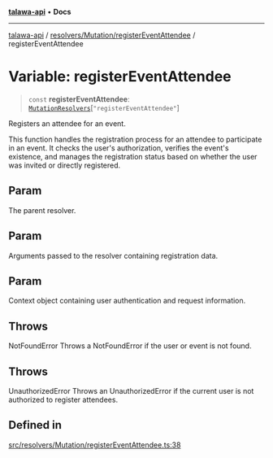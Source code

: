 [**talawa-api**](../../../../README.md) • **Docs**

***

[talawa-api](../../../../modules.md) / [resolvers/Mutation/registerEventAttendee](../README.md) / registerEventAttendee

# Variable: registerEventAttendee

> `const` **registerEventAttendee**: [`MutationResolvers`](../../../../types/generatedGraphQLTypes/type-aliases/MutationResolvers.md)\[`"registerEventAttendee"`\]

Registers an attendee for an event.

This function handles the registration process for an attendee to participate in an event.
It checks the user's authorization, verifies the event's existence, and manages the registration status
based on whether the user was invited or directly registered.

## Param

The parent resolver.

## Param

Arguments passed to the resolver containing registration data.

## Param

Context object containing user authentication and request information.

## Throws

NotFoundError Throws a NotFoundError if the user or event is not found.

## Throws

UnauthorizedError Throws an UnauthorizedError if the current user is not authorized to register attendees.

## Defined in

[src/resolvers/Mutation/registerEventAttendee.ts:38](https://github.com/PalisadoesFoundation/talawa-api/blob/6712e9940a5702665afc506fa9f6e9d7e1dc7991/src/resolvers/Mutation/registerEventAttendee.ts#L38)
